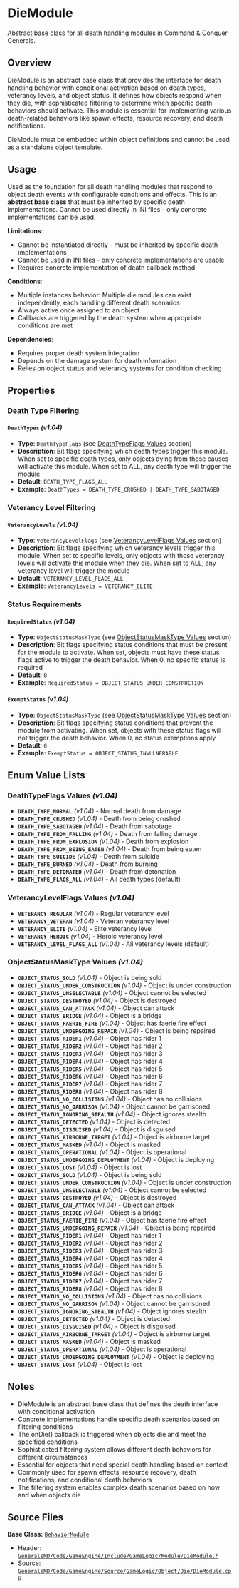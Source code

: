 # DieModule

Abstract base class for all death handling modules in Command & Conquer Generals.

## Overview

DieModule is an abstract base class that provides the interface for death handling behavior with conditional activation based on death types, veterancy levels, and object status. It defines how objects respond when they die, with sophisticated filtering to determine when specific death behaviors should activate. This module is essential for implementing various death-related behaviors like spawn effects, resource recovery, and death notifications.

DieModule must be embedded within object definitions and cannot be used as a standalone object template.

## Usage

Used as the foundation for all death handling modules that respond to object death events with configurable conditions and effects. This is an **abstract base class** that must be inherited by specific death implementations. Cannot be used directly in INI files - only concrete implementations can be used.

**Limitations**:
- Cannot be instantiated directly - must be inherited by specific death implementations
- Cannot be used in INI files - only concrete implementations are usable
- Requires concrete implementation of death callback method

**Conditions**:
- Multiple instances behavior: Multiple die modules can exist independently, each handling different death scenarios
- Always active once assigned to an object
- Callbacks are triggered by the death system when appropriate conditions are met

**Dependencies**:
- Requires proper death system integration
- Depends on the damage system for death information
- Relies on object status and veterancy systems for condition checking

## Properties

### Death Type Filtering

#### `DeathTypes` *(v1.04)*
- **Type**: `DeathTypeFlags` (see [DeathTypeFlags Values](#deathtypeflags-values) section)
- **Description**: Bit flags specifying which death types trigger this module. When set to specific death types, only objects dying from those causes will activate this module. When set to ALL, any death type will trigger the module
- **Default**: `DEATH_TYPE_FLAGS_ALL`
- **Example**: `DeathTypes = DEATH_TYPE_CRUSHED | DEATH_TYPE_SABOTAGED`

### Veterancy Level Filtering

#### `VeterancyLevels` *(v1.04)*
- **Type**: `VeterancyLevelFlags` (see [VeterancyLevelFlags Values](#veterancylevelflags-values) section)
- **Description**: Bit flags specifying which veterancy levels trigger this module. When set to specific levels, only objects with those veterancy levels will activate this module when they die. When set to ALL, any veterancy level will trigger the module
- **Default**: `VETERANCY_LEVEL_FLAGS_ALL`
- **Example**: `VeterancyLevels = VETERANCY_ELITE`

### Status Requirements

#### `RequiredStatus` *(v1.04)*
- **Type**: `ObjectStatusMaskType` (see [ObjectStatusMaskType Values](#objectstatusmasktype-values) section)
- **Description**: Bit flags specifying status conditions that must be present for the module to activate. When set, objects must have these status flags active to trigger the death behavior. When 0, no specific status is required
- **Default**: `0`
- **Example**: `RequiredStatus = OBJECT_STATUS_UNDER_CONSTRUCTION`

#### `ExemptStatus` *(v1.04)*
- **Type**: `ObjectStatusMaskType` (see [ObjectStatusMaskType Values](#objectstatusmasktype-values) section)
- **Description**: Bit flags specifying status conditions that prevent the module from activating. When set, objects with these status flags will not trigger the death behavior. When 0, no status exemptions apply
- **Default**: `0`
- **Example**: `ExemptStatus = OBJECT_STATUS_INVULNERABLE`

## Enum Value Lists

### DeathTypeFlags Values *(v1.04)*

- **`DEATH_TYPE_NORMAL`** *(v1.04)* - Normal death from damage
- **`DEATH_TYPE_CRUSHED`** *(v1.04)* - Death from being crushed
- **`DEATH_TYPE_SABOTAGED`** *(v1.04)* - Death from sabotage
- **`DEATH_TYPE_FROM_FALLING`** *(v1.04)* - Death from falling damage
- **`DEATH_TYPE_FROM_EXPLOSION`** *(v1.04)* - Death from explosion
- **`DEATH_TYPE_FROM_BEING_EATEN`** *(v1.04)* - Death from being eaten
- **`DEATH_TYPE_SUICIDE`** *(v1.04)* - Death from suicide
- **`DEATH_TYPE_BURNED`** *(v1.04)* - Death from burning
- **`DEATH_TYPE_DETONATED`** *(v1.04)* - Death from detonation
- **`DEATH_TYPE_FLAGS_ALL`** *(v1.04)* - All death types (default)

### VeterancyLevelFlags Values *(v1.04)*

- **`VETERANCY_REGULAR`** *(v1.04)* - Regular veterancy level
- **`VETERANCY_VETERAN`** *(v1.04)* - Veteran veterancy level
- **`VETERANCY_ELITE`** *(v1.04)* - Elite veterancy level
- **`VETERANCY_HEROIC`** *(v1.04)* - Heroic veterancy level
- **`VETERANCY_LEVEL_FLAGS_ALL`** *(v1.04)* - All veterancy levels (default)

### ObjectStatusMaskType Values *(v1.04)*

- **`OBJECT_STATUS_SOLD`** *(v1.04)* - Object is being sold
- **`OBJECT_STATUS_UNDER_CONSTRUCTION`** *(v1.04)* - Object is under construction
- **`OBJECT_STATUS_UNSELECTABLE`** *(v1.04)* - Object cannot be selected
- **`OBJECT_STATUS_DESTROYED`** *(v1.04)* - Object is destroyed
- **`OBJECT_STATUS_CAN_ATTACK`** *(v1.04)* - Object can attack
- **`OBJECT_STATUS_BRIDGE`** *(v1.04)* - Object is a bridge
- **`OBJECT_STATUS_FAERIE_FIRE`** *(v1.04)* - Object has faerie fire effect
- **`OBJECT_STATUS_UNDERGOING_REPAIR`** *(v1.04)* - Object is being repaired
- **`OBJECT_STATUS_RIDER1`** *(v1.04)* - Object has rider 1
- **`OBJECT_STATUS_RIDER2`** *(v1.04)* - Object has rider 2
- **`OBJECT_STATUS_RIDER3`** *(v1.04)* - Object has rider 3
- **`OBJECT_STATUS_RIDER4`** *(v1.04)* - Object has rider 4
- **`OBJECT_STATUS_RIDER5`** *(v1.04)* - Object has rider 5
- **`OBJECT_STATUS_RIDER6`** *(v1.04)* - Object has rider 6
- **`OBJECT_STATUS_RIDER7`** *(v1.04)* - Object has rider 7
- **`OBJECT_STATUS_RIDER8`** *(v1.04)* - Object has rider 8
- **`OBJECT_STATUS_NO_COLLISIONS`** *(v1.04)* - Object has no collisions
- **`OBJECT_STATUS_NO_GARRISON`** *(v1.04)* - Object cannot be garrisoned
- **`OBJECT_STATUS_IGNORING_STEALTH`** *(v1.04)* - Object ignores stealth
- **`OBJECT_STATUS_DETECTED`** *(v1.04)* - Object is detected
- **`OBJECT_STATUS_DISGUISED`** *(v1.04)* - Object is disguised
- **`OBJECT_STATUS_AIRBORNE_TARGET`** *(v1.04)* - Object is airborne target
- **`OBJECT_STATUS_MASKED`** *(v1.04)* - Object is masked
- **`OBJECT_STATUS_OPERATIONAL`** *(v1.04)* - Object is operational
- **`OBJECT_STATUS_UNDERGOING_DEPLOYMENT`** *(v1.04)* - Object is deploying
- **`OBJECT_STATUS_LOST`** *(v1.04)* - Object is lost
- **`OBJECT_STATUS_SOLD`** *(v1.04)* - Object is being sold
- **`OBJECT_STATUS_UNDER_CONSTRUCTION`** *(v1.04)* - Object is under construction
- **`OBJECT_STATUS_UNSELECTABLE`** *(v1.04)* - Object cannot be selected
- **`OBJECT_STATUS_DESTROYED`** *(v1.04)* - Object is destroyed
- **`OBJECT_STATUS_CAN_ATTACK`** *(v1.04)* - Object can attack
- **`OBJECT_STATUS_BRIDGE`** *(v1.04)* - Object is a bridge
- **`OBJECT_STATUS_FAERIE_FIRE`** *(v1.04)* - Object has faerie fire effect
- **`OBJECT_STATUS_UNDERGOING_REPAIR`** *(v1.04)* - Object is being repaired
- **`OBJECT_STATUS_RIDER1`** *(v1.04)* - Object has rider 1
- **`OBJECT_STATUS_RIDER2`** *(v1.04)* - Object has rider 2
- **`OBJECT_STATUS_RIDER3`** *(v1.04)* - Object has rider 3
- **`OBJECT_STATUS_RIDER4`** *(v1.04)* - Object has rider 4
- **`OBJECT_STATUS_RIDER5`** *(v1.04)* - Object has rider 5
- **`OBJECT_STATUS_RIDER6`** *(v1.04)* - Object has rider 6
- **`OBJECT_STATUS_RIDER7`** *(v1.04)* - Object has rider 7
- **`OBJECT_STATUS_RIDER8`** *(v1.04)* - Object has rider 8
- **`OBJECT_STATUS_NO_COLLISIONS`** *(v1.04)* - Object has no collisions
- **`OBJECT_STATUS_NO_GARRISON`** *(v1.04)* - Object cannot be garrisoned
- **`OBJECT_STATUS_IGNORING_STEALTH`** *(v1.04)* - Object ignores stealth
- **`OBJECT_STATUS_DETECTED`** *(v1.04)* - Object is detected
- **`OBJECT_STATUS_DISGUISED`** *(v1.04)* - Object is disguised
- **`OBJECT_STATUS_AIRBORNE_TARGET`** *(v1.04)* - Object is airborne target
- **`OBJECT_STATUS_MASKED`** *(v1.04)* - Object is masked
- **`OBJECT_STATUS_OPERATIONAL`** *(v1.04)* - Object is operational
- **`OBJECT_STATUS_UNDERGOING_DEPLOYMENT`** *(v1.04)* - Object is deploying
- **`OBJECT_STATUS_LOST`** *(v1.04)* - Object is lost

## Notes

- DieModule is an abstract base class that defines the death interface with conditional activation
- Concrete implementations handle specific death scenarios based on filtering conditions
- The onDie() callback is triggered when objects die and meet the specified conditions
- Sophisticated filtering system allows different death behaviors for different circumstances
- Essential for objects that need special death handling based on context
- Commonly used for spawn effects, resource recovery, death notifications, and conditional death behaviors
- The filtering system enables complex death scenarios based on how and when objects die

## Source Files

**Base Class:** [`BehaviorModule`](../../GeneralsMD/Code/GameEngine/Include/GameLogic/Module/BehaviorModule.h)

- Header: [`GeneralsMD/Code/GameEngine/Include/GameLogic/Module/DieModule.h`](../../GeneralsMD/Code/GameEngine/Include/GameLogic/Module/DieModule.h)
- Source: [`GeneralsMD/Code/GameEngine/Source/GameLogic/Object/Die/DieModule.cpp`](../../GeneralsMD/Code/GameEngine/Source/GameLogic/Object/Die/DieModule.cpp)
